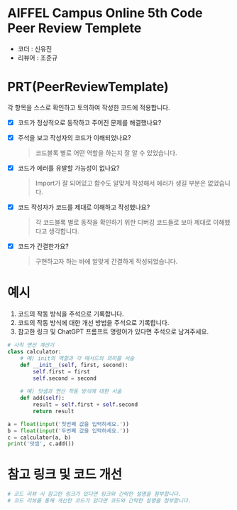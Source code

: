 # AIFFEL Campus Online 5th Code Peer Review Templete
- 코더 : 신유진
- 리뷰어 : 조준규


# PRT(PeerReviewTemplate) 
각 항목을 스스로 확인하고 토의하여 작성한 코드에 적용합니다.

- [X] 코드가 정상적으로 동작하고 주어진 문제를 해결했나요?
  
- [X] 주석을 보고 작성자의 코드가 이해되었나요?
  > 코드블록 별로 어떤 역할을 하는지 잘 알 수 있었습니다.
- [X] 코드가 에러를 유발할 가능성이 없나요?
  > Import가 잘 되어있고 함수도 알맞게 작성해서 에러가 생길 부분은 없었습니다.
- [X] 코드 작성자가 코드를 제대로 이해하고 작성했나요?
  > 각 코드블록 별로 동작을 확인하기 위한 디버깅 코드들로 보아 제대로 이해했다고 생각합니다.
- [X] 코드가 간결한가요?
  > 구현하고자 하는 바에 알맞게 간결하게 작성되었습니다.

# 예시
1. 코드의 작동 방식을 주석으로 기록합니다.
2. 코드의 작동 방식에 대한 개선 방법을 주석으로 기록합니다.
3. 참고한 링크 및 ChatGPT 프롬프트 명령어가 있다면 주석으로 남겨주세요.
```python
# 사칙 연산 계산기
class calculator:
    # 예) init의 역할과 각 매서드의 의미를 서술
    def __init__(self, first, second):
        self.first = first
        self.second = second
    
    # 예) 덧셈과 연산 작동 방식에 대한 서술
    def add(self):
        result = self.first + self.second
        return result

a = float(input('첫번째 값을 입력하세요.')) 
b = float(input('두번째 값을 입력하세요.')) 
c = calculator(a, b)
print('덧셈', c.add()) 
```

# 참고 링크 및 코드 개선
```python
# 코드 리뷰 시 참고한 링크가 있다면 링크와 간략한 설명을 첨부합니다.
# 코드 리뷰를 통해 개선한 코드가 있다면 코드와 간략한 설명을 첨부합니다.
```
